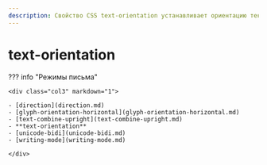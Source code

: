 ```yaml
---
description: Свойство CSS text-orientation устанавливает ориентацию текстовых символов в строке. Это влияет только на текст в вертикальном режиме (когда режим письма не является горизонтальным).
---
```

<!-- TODO: -->
# text-orientation

??? info "Режимы письма"

    <div class="col3" markdown="1">

    - [direction](direction.md)
    - [glyph-orientation-horizontal](glyph-orientation-horizontal.md)
    - [text-combine-upright](text-combine-upright.md)
    - **text-orientation**
    - [unicode-bidi](unicode-bidi.md)
    - [writing-mode](writing-mode.md)

    </div>
